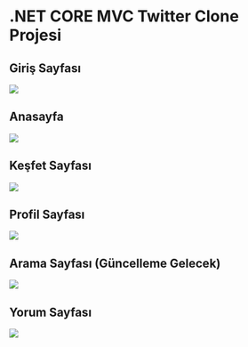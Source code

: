 # .NET CORE MVC Twitter Clone Projesi


## Giriş Sayfası
![](https://cdn.discordapp.com/attachments/916029512884563999/943633919218167918/unknown.png)


## Anasayfa
![](https://cdn.discordapp.com/attachments/916029512884563999/943633131393650698/unknown.png)

## Keşfet Sayfası
![](https://cdn.discordapp.com/attachments/916029512884563999/943633237660532746/unknown.png)

## Profil Sayfası
![](https://cdn.discordapp.com/attachments/916029512884563999/943633482809233408/unknown.png)

## Arama Sayfası (Güncelleme Gelecek)
![](https://cdn.discordapp.com/attachments/916029512884563999/943633639600705616/unknown.png)

## Yorum Sayfası
![](https://cdn.discordapp.com/attachments/916029512884563999/943633790130094140/unknown.png)
